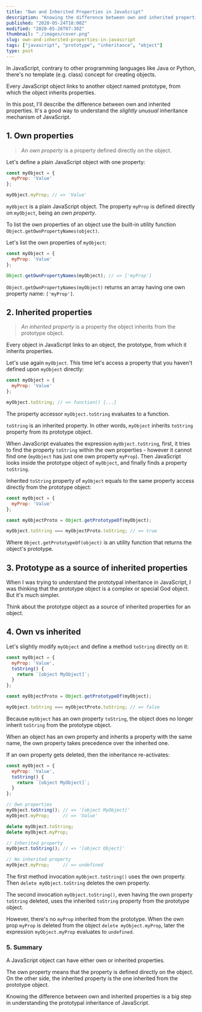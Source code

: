 ```yaml
---
title: "Own and Inherited Properties in JavaScript"
description: "Knowing the difference between own and inherited properties helps understanding the JavaScript prototypal inheritance."
published: "2020-05-24T18:00Z"
modified: "2020-05-26T07:30Z"
thumbnail: "./images/cover.png"
slug: own-and-inherited-properties-in-javascript
tags: ["javascript", "prototype", "inheritance", "object"]
type: post
---
```


In JavaScript, contrary to other programming languages like Java or Python, there's no template (e.g. class) concept for creating objects.  

Every JavaScript object links to another object named prototype, from which the object inherits properties.  

In this post, I'll describe the difference between own and inherited properties. It's a good way to understand the *slightly unusual* inheritance mechanism of JavaScript.  

<Affiliate type="traversyJavaScript" />

## 1. Own properties

> *An own property* is a property defined directly on the object.  

Let's define a plain JavaScript object with one property:

```javascript
const myObject = {
  myProp: 'Value'
};

myObject.myProp; // => 'Value'
```

`myObject` is a plain JavaScript object. The property `myProp` is defined directly on `myObject`, being an *own property*.  

To list the own properties of an object use the built-in utility function `Object.getOwnPropertyNames(object)`.  

Let's list the own properties of `myObject`:

```javascript
const myObject = {
  myProp: 'Value'
};

Object.getOwnPropertyNames(myObject); // => ['myProp']
```

`Object.getOwnPropertyNames(myObject)` returns an array having one own property name: `['myProp']`.  

## 2. Inherited properties

> *An inherited property* is a property the object inherits from the prototype object.  

Every object in JavaScript links to an object, the prototype, from which it inherits properties.  

Let's use again `myObject`. This time let's access a property that you haven't defined upon `myObject` directly:

```javascript
const myObject = {
  myProp: 'Value'
};

myObject.toString; // => function() {...}
```

The property accessor `myObject.toString` evaluates to a function.  

`toString` is an inherited property. In other words, `myObject` inherits `toString` property from its prototype object.  

When JavaScript evaluates the expression `myObject.toString`, first, it tries to find the property `toString` within the own properties - however it cannot find one (`myObject` has just one own property `myProp`). Then JavaScript looks inside the prototype object of `myObject`, and finally finds a property `toString`.  

Inherited `toString` property of `myObject` equals to the same property access directly from the prototype object:

```javascript
const myObject = {
  myProp: 'Value'
};

const myObjectProto = Object.getPrototypeOf(myObject);

myObject.toString === myObjectProto.toString; // => true
```

Where `Object.getPrototypeOf(object)` is an utility function that returns the object's prototype.  

## 3. Prototype as a source of inherited properties

When I was trying to understand the prototypal inheritance in JavaScript, I was thinking that the prototype object is a complex or special God object. But it's much simpler.  

Think about the prototype object as a source of inherited properties for an object.  

## 4. Own vs inherited

Let's slightly modify `myObject` and define a method `toString` directly on it:  

```javascript
const myObject = {
  myProp: 'Value',
  toString() {
    return `[object MyObject]`;
  }
};

const myObjectProto = Object.getPrototypeOf(myObject);

myObject.toString === myObjectProto.toString; // => false
```

Because `myObject` has an own property `toString`, the object does no longer inherit `toString` from the prototype object.  

When an object has an own property and inherits a property with the same name, the own property takes precedence over the inherited one.  

If an own property gets deleted, then the inheritance re-activates:

```javascript
const myObject = {
  myProp: 'Value',
  toString() {
    return `[object MyObject]`;
  }
};

// Own properties
myObject.toString(); // => '[object MyObject]'
myObject.myProp;     // => 'Value'

delete myObject.toString;
delete myObject.myProp;

// Inherited property
myObject.toString(); // => '[object Object]'

// No inherited property
myObject.myProp;     // => undefined
```

The first method invocation `myObject.toString()` uses the own property. Then `delete myObject.toString` deletes the own property. 

The second invocation `myObject.toString()`, even having the own property `toString` deleted, uses the inherited `toString` property from the prototype object.  

However, there's no `myProp` inherited from the prototype. When the own prop `myProp` is deleted from the object `delete myObject.myProp`, later the expression `myObject.myProp` evaluates to `undefined`.  

### 5. Summary

A JavaScript object can have either own or inherited properties.  

The own property means that the property is defined directly on the object. On the other side, the inherited property is the one inherited from the prototype object.  

Knowing the difference between own and inherited properties is a big step in understanding the prototypal inheritance of JavaScript.  